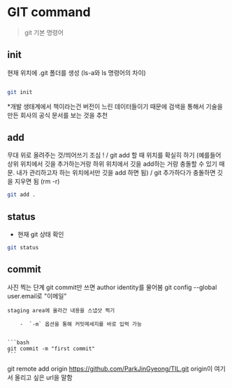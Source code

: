 # GIT command 

> git 기본 명령어

## init
현재 위치에 .git 폴더를 생성 (ls-a와 ls 명령어의 차이)

``` bash

git init

```
*개발 생태계에서 책이라는건 버전이 느린 데이터들이기 때문에 검색을 통해서 기술을 만든 회사의 공식 문서를 보는 것을 추천

## add
무대 위로 올려주는 것/띄어쓰기 조심 ! / git add 할 때 위치를 확실히 하기 (예를들어 상위 위치에서 깃을 추가하는거랑 하위 위치에서 깃을 add하는 거랑 충돌할 수 있기 때문. 내가 관리하고자 하는 위치에서만 깃을 add 하면 됨) / git 추가하다가 충돌하면 깃을 지우면 됨 (rm -r)

```bash
git add .
```
## status
- 현재 git 상태 확인

```bash
git status
```

## commit
사진 찍는 단계
git commit만 쓰면 author identity를 물어봄
git config --global user.email로 "이메일"


    staging area에 올라간 내용을 스냅샷 찍기

        -  `-m` 옵션을 통해 커밋메세지를 바로 입력 가능
    

    ```bash
    git commit -m "first commit"
    ```

git remote add origin https://github.com/ParkJinGyeong/TIL.git origin이 여기서 올리고 싶은 url을 말함 